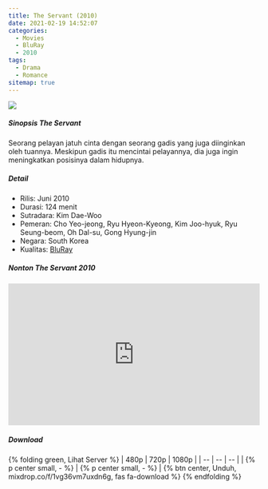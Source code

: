 ```yaml
---
title: The Servant (2010)
date: 2021-02-19 14:52:07
categories: 
  - Movies
  - BluRay
  - 2010
tags:
  - Drama
  - Romance
sitemap: true
---
```


![](https://www.flixwatch.co/wp-content/uploads/70201183.jpg)

##### Sinopsis The Servant #####
Seorang pelayan jatuh cinta dengan seorang gadis yang juga diinginkan oleh tuannya. Meskipun gadis itu mencintai pelayannya, dia juga ingin meningkatkan posisinya dalam hidupnya.
<!--more-->
##### Detail #####
- Rilis: Juni 2010
- Durasi: 124 menit
- Sutradara: Kim Dae-Woo
- Pemeran: Cho Yeo-jeong, Ryu Hyeon-Kyeong, Kim Joo-hyuk, Ryu Seung-beom, Oh Dal-su, Gong Hyung-jin
- Negara: South Korea
- Kualitas: [BluRay](https://serpihan.link/categories/bluray)

##### Nonton The Servant 2010 #####

<div style="position: relative; padding-bottom: 56.25%; height: 0; overflow: hidden;"><iframe src="https://mixdrop.to/e/1vg36vm7uxdn6g" scrolling="no" frameborder="0" allowfullscreen="true" style="position: absolute; top: 0; left: 0; width: 100%; height: 100%; border: 0;"></iframe></div>

##### Download #####

{% folding green, Lihat Server %}
| 480p | 720p | 1080p |
| -- | -- | -- |
| {% p center small, - %} | {% p center small, - %} | {% btn center, Unduh, mixdrop.co/f/1vg36vm7uxdn6g, fas fa-download %}
{% endfolding %}
